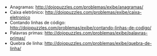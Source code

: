* Anagramas: <http://dojopuzzles.com/problemas/exibe/anagramas/>
* Caixa eletrônico: <http://dojopuzzles.com/problemas/exibe/caixa-eletronico>
* Contando linhas de código: <http://dojopuzzles.com/problemas/exibe/contando-linhas-de-codigo/>
* Palavras primas: <http://dojopuzzles.com/problemas/exibe/palavras-primas/>
* Quebra de linha: <http://dojopuzzles.com/problemas/exibe/quebra-de-linha/>
